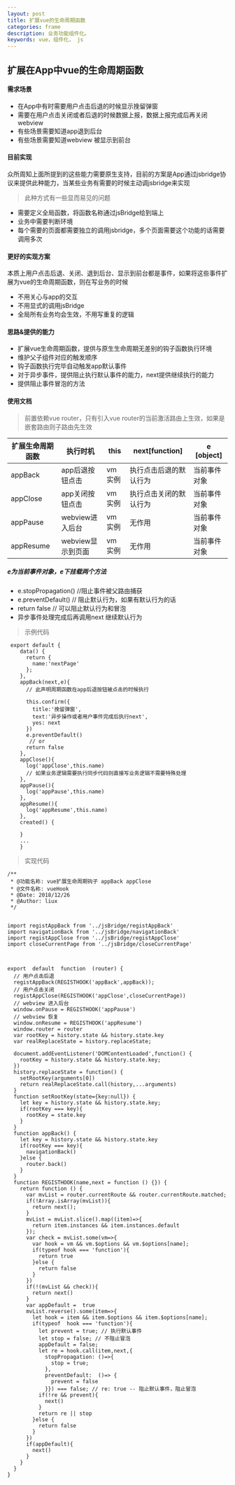 ```yaml
---
layout: post
title: 扩展vue的生命周期函数
categories: frame
description: 业务功能组件化。
keywords: vue，组件化， js
---
```



##  扩展在App中vue的生命周期函数

#### 需求场景

+ 在App中有时需要用户点击后退的时候显示挽留弹窗
+ 需要在用户点击关闭或者后退的时候数据上报，数据上报完成后再关闭webview
+ 有些场景需要知道app退到后台
+ 有些场景需要知道webview 被显示到前台

#### 目前实现

众所周知上面所提到的这些能力需要原生支持，目前的方案是App通过jsbridge协议来提供此种能力，当某些业务有需要的时候主动调jsbridge来实现

> 此种方式有一些显而易见的问题

+ 需要定义全局函数，将函数名称通过jsBridge给到端上
+ 业务中需要判断环境
+ 每个需要的页面都需要独立的调用jsbridge，多个页面需要这个功能的话需要调用多次

#### 更好的实现方案

本质上用户点击后退、关闭、退到后台、显示到前台都是事件，如果将这些事件扩展为vue的生命周期函数，则在写业务的时候
+ 不用关心与app的交互
+ 不用显式的调用jsBridge
+ 全局所有业务均会生效，不用写重复的逻辑

#### 思路&提供的能力

+ 扩展vue生命周期函数，提供与原生生命周期无差别的钩子函数执行环境
+ 维护父子组件对应的触发顺序
+ 钩子函数执行完毕自动触发app默认事件
+ 对于异步事件，提供阻止执行默认事件的能力，next提供继续执行的能力
+ 提供阻止事件冒泡的方法


#### 使用文档

> 前置依赖vue router，只有引入vue router的当前激活路由上生效，如果是嵌套路由则子路由先生效


扩展生命周期函数 | 执行时机 | this | next[function] | e [object]
---|---|---|---|---
appBack | app后退按钮点击 | vm 实例 | 执行点击后退的默认行为 | 当前事件对象
appClose | app关闭按钮点击 | vm 实例 | 执行点击关闭的默认行为 | 当前事件对象
appPause | webview进入后台 | vm 实例 | 无作用 | 当前事件对象
appResume | webview显示到页面 | vm 实例 | 无作用 | 当前事件对象

##### e为当前事件对象，e下挂载两个方法

+ e.stopPropagation() //阻止事件被父路由捕获
+ e.preventDefault() // 阻止默认行为，如果有默认行为的话
+ return false // 可以阻止默认行为和冒泡
+ 异步事件处理完成后再调用next 继续默认行为


> 示例代码

```
 export default {
    data() {
      return {
        name:'nextPage'
      };
    },
    appBack(next,e){
      // 此声明周期函数在app后退按钮被点击的时候执行

      this.confirm({
        title:'挽留弹窗',
        text:'异步操作或者用户事件完成后执行next',
        yes: next
      })
      e.preventDefault()
       // or
      return false
    },
    appClose(){
      log('appClose',this.name)
      // 如果业务逻辑需要执行同步代码则直接写业务逻辑不需要特殊处理
    },
    appPause(){
      log('appPause',this.name)
    },
    appResume(){
      log('appResume',this.name)
    },
    created() {

    }
    ...
    }

```

> 实现代码

```
/**
 * @功能名称: vue扩展生命周期钩子 appBack appClose
 * @文件名称: vueHook
 * @Date: 2018/12/26
 * @Author: liux
 */


import registAppBack from '../jsBridge/registAppBack'
import navigationBack from '../jsBridge/navigationBack'
import registAppClose from '../jsBridge/registAppClose'
import closeCurrentPage from '../jsBridge/closeCurrentPage'



export  default  function  (router) {
  // 用户点击后退
  registAppBack(REGISTHOOK('appBack',appBack));
  // 用户点击关闭
  registAppClose(REGISTHOOK('appClose',closeCurrentPage))
  // webview 进入后台
  window.onPause = REGISTHOOK('appPause')
  // webview 恢复
  window.onResume = REGISTHOOK('appResume')
  window.router = router
  var rootKey = history.state && history.state.key
  var realReplaceState = history.replaceState;

  document.addEventListener('DOMContentLoaded',function() {
    rootKey = history.state && history.state.key;
  })
  history.replaceState = function() {
    setRootKey(arguments[0])
    return realReplaceState.call(history,...arguments)
  }
  function setRootKey(state={key:null}) {
    let key = history.state && history.state.key;
    if(rootKey === key){
      rootKey = state.key
    }
  }
  function appBack() {
    let key = history.state && history.state.key
    if(rootKey === key){
      navigationBack()
    }else {
      router.back()
    }
  }
  function REGISTHOOK(name,next = function () {}) {
    return function () {
      var mvList = router.currentRoute && router.currentRoute.matched;
      if(!Array.isArray(mvList)){
        return next();
      }
      mvList = mvList.slice().map((item)=>{
        return item.instances && item.instances.default
      });
      var check = mvList.some(vm=>{
        var hook = vm && vm.$options && vm.$options[name];
        if(typeof hook === 'function'){
          return true
        }else {
          return false
        }
      })
      if(!(mvList && check)){
        return next()
      }
      var appDefault =  true
      mvList.reverse().some(item=>{
        let hook = item && item.$options && item.$options[name];
        if(typeof  hook === 'function'){
          let prevent = true; // 执行默认事件
          let stop = false; // 不阻止冒泡
          appDefault = false;
          let re = hook.call(item,next,{
            stopPropagation: ()=>{
              stop = true;
            },
            preventDefault:  ()=> {
              prevent = false
            }}) === false; // re: true -- 阻止默认事件，阻止冒泡
          if(!re && prevent){
            next()
          }
          return re || stop
        }else {
          return false
        }
      })
      if(appDefault){
        next()
      }
    }
  }
}
```